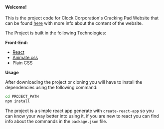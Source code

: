 #### Welcome!

This is the project code for Clock Corporation's Cracking Pad Website that can be found [here](https://crack.clockcorp.com/) with 
more info about the content of the website.

The Project is built in the following Technologies:

**Front-End:**
* [React](https://reactjs.org/)
* [Animate.css](https://animate.style/)
* Plain CSS

**Usage**

After downloading the project or cloning you will have to install the dependencies using the following command:

```sh
cd PROJECT_PATH
npm install 
```

The project is a simple react app generate with `create-react-app` so you can know your way better into using it, if you 
are new to react you can find info about the commands in the `package.json` file.
